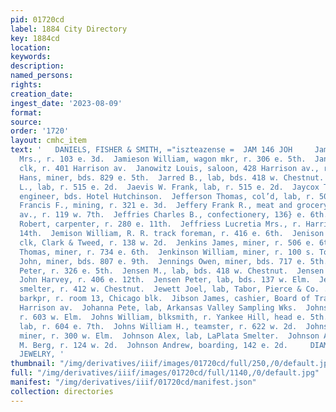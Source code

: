 ```yaml
---
pid: 01720cd
label: 1884 City Directory
key: 1884cd
location: 
keywords: 
description: 
named_persons: 
rights: 
creation_date: 
ingest_date: '2023-08-09'
format: 
source: 
order: '1720'
layout: cmhc_item
text: '   DANIELS, FISHER & SMITH, ="iszteazense =  JAM 146 JOH     Jameson Emily
  Mrs., r. 103 e. 3d.  Jamieson William, wagon mkr, r. 306 e. 5th.  Jandorf Emanuel,
  clk, r. 401 Harrison av.  Janowitz Louis, saloon, 428 Harrison av., r. 135 w. 6th.  Jans
  Hans, miner, bds. 829 e. 5th.  Jarred B., lab, bds. 418 w. Chestnut.  Jarvis Edmond
  L., lab, r. 515 e. 2d.  Jaevis W. Frank, lab, r. 515 e. 2d.  Jaycox Thomas W., civil
  engineer, bds. Hotel Hutchinson.  Jefferson Thomas, col’d, lab, r. 504 w. 3d.  Jeffrey
  Francis F., mining, r. 321 e. 3d.  Jeffery Frank R., meat and grocery, 5213 Harrison
  av., r. 119 w. 7th.  Jeffries Charles B., confectionery, 136} e. 6th.  Jeffries
  Robert, carpenter, r. 280 e. 11th.  Jeffriess Lucretia Mrs., r. Harrison av., cor.
  14th.  Jemison William, R. R. track foreman, r. 416 e. 6th.  Jenison Charles V.,
  clk, Clark & Tweed, r. 138 w. 2d.  Jenkins James, miner, r. 506 e. 6th.  Jenkins
  Thomas, miner, r. 734 e. 6th.  Jenkinson William, miner, r. 100 s. Toledo av.  Jennings
  John, miner, bds. 807 e. 9th.  Jennings Owen, miner, bds. 717 e. 5th.  Jennings
  Peter, r. 326 e. 5th.  Jensen M., lab, bds. 418 w. Chestnut.  Jensen Neils, foreman,
  John Harvey, r. 406 e. 12th.  Jensen Peter, lab, bds. 137 w. Elm.  Jensen Rasmus,
  smelter, r. 412 w. Chestnut.  Jewett Joel, lab, Tabor, Pierce & Co. .  Jibson Fred,
  barkpr, r. room 13, Chicago blk.  Jibson James, cashier, Board of Trade, r. 317
  Harrison av.  Johanna Pete, lab, Arkansas Valley Sampling Wks.  Johns Jennie Mrs.,
  r. 603 w. Elm.  Johns William, blksmith, r. Yankee Hill, head e. 5th.  Johns William,
  lab, r. 604 e. 7th.  Johns William H., teamster, r. 622 w. 2d.  Johnson Albert B.,
  miner, r. 300 w. Elm.  Johnson Alex, lab, LaPlata Smelter.  Johnson Alfred, barkpr,
  M. Berg, r. 124 w. 2d.  Johnson Andrew, boarding, 142 e. 2d.     DIAMONDS, °OSb!§..&..PAR*>
  JEWELRY, '
thumbnail: "/img/derivatives/iiif/images/01720cd/full/250,/0/default.jpg"
full: "/img/derivatives/iiif/images/01720cd/full/1140,/0/default.jpg"
manifest: "/img/derivatives/iiif/01720cd/manifest.json"
collection: directories
---
```

